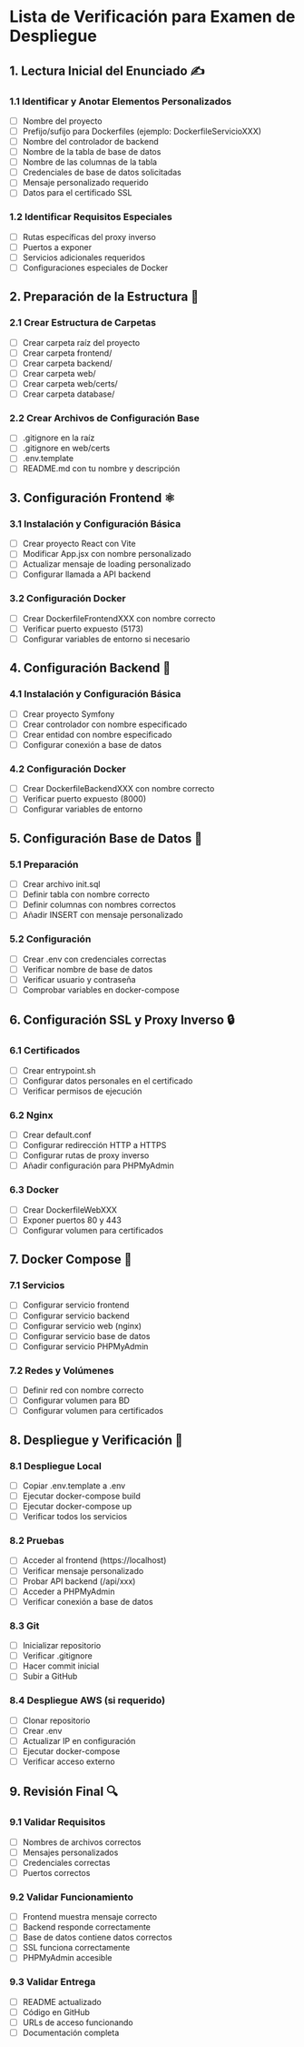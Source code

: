 # Lista de Verificación para Examen de Despliegue

## 1. Lectura Inicial del Enunciado ✍️

### 1.1 Identificar y Anotar Elementos Personalizados
- [ ] Nombre del proyecto
- [ ] Prefijo/sufijo para Dockerfiles (ejemplo: DockerfileServicioXXX)
- [ ] Nombre del controlador de backend
- [ ] Nombre de la tabla de base de datos
- [ ] Nombre de las columnas de la tabla
- [ ] Credenciales de base de datos solicitadas
- [ ] Mensaje personalizado requerido
- [ ] Datos para el certificado SSL

### 1.2 Identificar Requisitos Especiales
- [ ] Rutas específicas del proxy inverso
- [ ] Puertos a exponer
- [ ] Servicios adicionales requeridos
- [ ] Configuraciones especiales de Docker

## 2. Preparación de la Estructura ️📁

### 2.1 Crear Estructura de Carpetas
- [ ] Crear carpeta raíz del proyecto
- [ ] Crear carpeta frontend/
- [ ] Crear carpeta backend/
- [ ] Crear carpeta web/
- [ ] Crear carpeta web/certs/
- [ ] Crear carpeta database/

### 2.2 Crear Archivos de Configuración Base
- [ ] .gitignore en la raíz
- [ ] .gitignore en web/certs
- [ ] .env.template
- [ ] README.md con tu nombre y descripción

## 3. Configuración Frontend ⚛️

### 3.1 Instalación y Configuración Básica
- [ ] Crear proyecto React con Vite
- [ ] Modificar App.jsx con nombre personalizado
- [ ] Actualizar mensaje de loading personalizado
- [ ] Configurar llamada a API backend

### 3.2 Configuración Docker
- [ ] Crear DockerfileFrontendXXX con nombre correcto
- [ ] Verificar puerto expuesto (5173)
- [ ] Configurar variables de entorno si necesario

## 4. Configuración Backend 🔧

### 4.1 Instalación y Configuración Básica
- [ ] Crear proyecto Symfony
- [ ] Crear controlador con nombre especificado
- [ ] Crear entidad con nombre especificado
- [ ] Configurar conexión a base de datos

### 4.2 Configuración Docker
- [ ] Crear DockerfileBackendXXX con nombre correcto
- [ ] Verificar puerto expuesto (8000)
- [ ] Configurar variables de entorno

## 5. Configuración Base de Datos 💾

### 5.1 Preparación
- [ ] Crear archivo init.sql
- [ ] Definir tabla con nombre correcto
- [ ] Definir columnas con nombres correctos
- [ ] Añadir INSERT con mensaje personalizado

### 5.2 Configuración
- [ ] Crear .env con credenciales correctas
- [ ] Verificar nombre de base de datos
- [ ] Verificar usuario y contraseña
- [ ] Comprobar variables en docker-compose

## 6. Configuración SSL y Proxy Inverso 🔒

### 6.1 Certificados
- [ ] Crear entrypoint.sh
- [ ] Configurar datos personales en el certificado
- [ ] Verificar permisos de ejecución

### 6.2 Nginx
- [ ] Crear default.conf
- [ ] Configurar redirección HTTP a HTTPS
- [ ] Configurar rutas de proxy inverso
- [ ] Añadir configuración para PHPMyAdmin

### 6.3 Docker
- [ ] Crear DockerfileWebXXX
- [ ] Exponer puertos 80 y 443
- [ ] Configurar volumen para certificados

## 7. Docker Compose 🐳

### 7.1 Servicios
- [ ] Configurar servicio frontend
- [ ] Configurar servicio backend
- [ ] Configurar servicio web (nginx)
- [ ] Configurar servicio base de datos
- [ ] Configurar servicio PHPMyAdmin

### 7.2 Redes y Volúmenes
- [ ] Definir red con nombre correcto
- [ ] Configurar volumen para BD
- [ ] Configurar volumen para certificados

## 8. Despliegue y Verificación 🚀

### 8.1 Despliegue Local
- [ ] Copiar .env.template a .env
- [ ] Ejecutar docker-compose build
- [ ] Ejecutar docker-compose up
- [ ] Verificar todos los servicios

### 8.2 Pruebas
- [ ] Acceder al frontend (https://localhost)
- [ ] Verificar mensaje personalizado
- [ ] Probar API backend (/api/xxx)
- [ ] Acceder a PHPMyAdmin
- [ ] Verificar conexión a base de datos

### 8.3 Git
- [ ] Inicializar repositorio
- [ ] Verificar .gitignore
- [ ] Hacer commit inicial
- [ ] Subir a GitHub

### 8.4 Despliegue AWS (si requerido)
- [ ] Clonar repositorio
- [ ] Crear .env
- [ ] Actualizar IP en configuración
- [ ] Ejecutar docker-compose
- [ ] Verificar acceso externo

## 9. Revisión Final 🔍

### 9.1 Validar Requisitos
- [ ] Nombres de archivos correctos
- [ ] Mensajes personalizados
- [ ] Credenciales correctas
- [ ] Puertos correctos

### 9.2 Validar Funcionamiento
- [ ] Frontend muestra mensaje correcto
- [ ] Backend responde correctamente
- [ ] Base de datos contiene datos correctos
- [ ] SSL funciona correctamente
- [ ] PHPMyAdmin accesible

### 9.3 Validar Entrega
- [ ] README actualizado
- [ ] Código en GitHub
- [ ] URLs de acceso funcionando
- [ ] Documentación completa